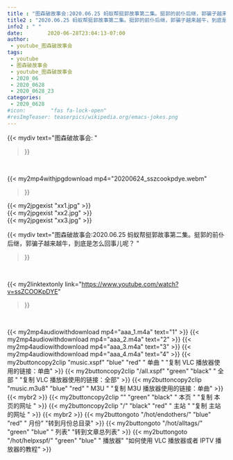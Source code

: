 ```yaml
---
title : "图森破故事会:2020.06.25 蚂蚁帮挺郭故事第二集。挺郭的前仆后继，郭骗子越来越牛，到底是怎么回事儿呢？ "
title2 : "2020.06.25 蚂蚁帮挺郭故事第二集。挺郭的前仆后继，郭骗子越来越牛，到底是怎么回事儿呢？ "
info2 : " "
date:        2020-06-28T23:04:13-07:00
author:
 - youtube_图森破故事会
tags:
 - youtube
 - 图森破故事会
 - youtube_图森破故事会
 - 2020_06
 - 2020_0628
 - 2020_0628_23
categories:
 - 2020_0628
#icon:        "fas fa-lock-open"
#resImgTeaser: teaserpics/wikipedia.org/emacs-jokes.png
---
```


{{< mydiv text="图森破故事会: "
>}}
<br>


{{< my2mp4withjpgdownload mp4="20200624_sszcookpdye.webm"
>}}

{{< my2jpgexist "xx1.jpg" >}}<br>
{{< my2jpgexist "xx2.jpg" >}}<br>
{{< my2jpgexist "xx3.jpg" >}}<br>



{{< mydiv text="图森破故事会:2020.06.25 蚂蚁帮挺郭故事第二集。挺郭的前仆后继，郭骗子越来越牛，到底是怎么回事儿呢？ "
>}}
<br>

{{< my2linktextonly link="https://www.youtube.com/watch?v=ssZCOOKpDYE"
>}}


<br>

{{< my2mp4audiowithdownload mp4="aaa_1.m4a"    text="1" >}}
{{< my2mp4audiowithdownload mp4="aaa_2.m4a"    text="2" >}}
{{< my2mp4audiowithdownload mp4="aaa_3.m4a"    text="3" >}}
{{< my2mp4audiowithdownload mp4="aaa_4.m4a"    text="4" >}}
{{< my2buttoncopy2clip "music.xspf"        "blue"   "red"    " 单曲 "  "复制 VLC 播放器使用的链接：单曲" >}} {{< my2buttoncopy2clip "/all.xspf"         "green"  "black"  " 全部 "  "复制 VLC 播放器使用的链接：全部" >}} {{< my2buttoncopy2clip "music.m3u8"        "blue"   "red"    " M3U  "    "复制 M3U 播放器使用的链接：单曲" >}} {{< mybr2 >}} {{< my2buttoncopy2clip ""                  "green"  "black"  " 本页 "    "复制 本页的网址 " >}} {{< my2buttoncopy2clip "/"                 "black"  "red"    " 主站 "    "复制 主站的网址 " >}} {{< mybr2 >}} {{< my2buttongoto      "/hot/endothers/"   "blue"   "red"    " 月份"   "转到月份总目录" >}} {{< my2buttongoto      "/hot/alltags/"     "green"  "blue"   " 列表"   "转到文章总列表" >}} {{< my2buttongoto      "/hot/helpxspf/"    "green"  "blue"   " 播放器" "如何使用 VLC 播放器或者 IPTV 播放器的教程" >}} 
